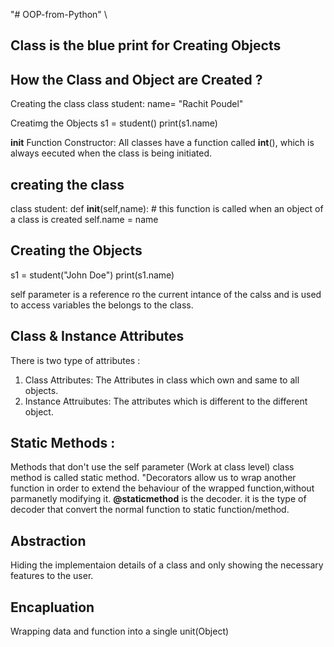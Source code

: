 "# OOP-from-Python" \

## Class is the blue print for Creating Objects

## How the Class and Object are Created ?

Creating the class
    class student:
    name= "Rachit Poudel"

Creatimg the Objects
    s1 = student()
    print(s1.name)


__init__ Function 
Constructor: All classes have a function called __int__(),   which is always eecuted when the class is being initiated.

## creating the class
class student:
def __init__(self,name): # this function is called when an object of a class is created
self.name = name

## Creating the Objects
s1 = student("John Doe")
print(s1.name)

self parameter is a reference ro the current intance of the calss and is used to access variables the belongs to the class. 

## Class & Instance Attributes 

There is two type of attributes :
1. Class Attributes: The Attributes in class which  own and same to all objects.
2. Instance Attruibutes: The attributes which is different to the different object.

## Static Methods :

Methods that don't use the self parameter (Work at class level)
class method is called static method.
"Decorators allow us to wrap another function in order to extend the behaviour of the wrapped function,without parmanetly modifying it.
**@staticmethod** is the decoder. it is the type of decoder that convert the normal function to static function/method.


## Abstraction 
Hiding the implementaion details of a class and only showing the necessary features to the user.

## Encapluation
Wrapping data and function into a single unit(Object)